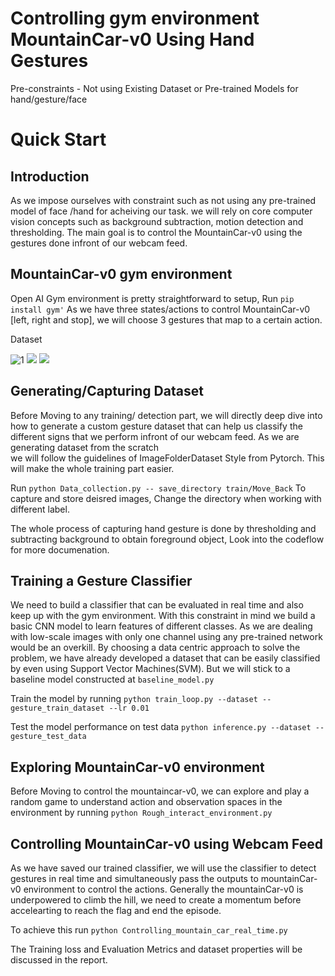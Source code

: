 # Controlling gym environment MountainCar-v0 Using Hand Gestures

Pre-constraints - Not using Existing Dataset or Pre-trained Models for hand/gesture/face

# Quick Start

## Introduction

As we impose ourselves with constraint such as not using any pre-trained model of face /hand for acheiving our task.
we will rely on core computer vision concepts such as background subtraction, motion detection and thresholding.
The main goal is to control the MountainCar-v0 using the gestures done infront of our webcam feed.

## MountainCar-v0 gym  environment

Open AI Gym environment is pretty straightforward to setup, Run `pip install gym'` 
As we have three states/actions to control MountainCar-v0 [left, right and stop], we will choose 3 gestures that map to a certain action.

Dataset


![1](/home/uchiha_dj/PycharmProjects/Motor_AI_Challenges/Results/back_correct.png)         ![](/home/uchiha_dj/PycharmProjects/Motor_AI_Challenges/Results/forward_correct.png)    ![](/home/uchiha_dj/PycharmProjects/Motor_AI_Challenges/Results/result_wrong.png)   
## Generating/Capturing Dataset
Before Moving to any training/ detection part, we will directly deep dive into how to generate a custom gesture dataset 
that can help us classify the different signs that we perform infront of our webcam feed. As we are generating dataset from the scratch  
we will follow the guidelines of ImageFolderDataset Style from Pytorch. This will make the whole training part easier.

Run `python Data_collection.py -- save_directory train/Move_Back` To capture and store deisred images, Change the directory when working with different label.

The whole process of capturing hand gesture is done by thresholding and subtracting background to obtain foreground object, Look into the codeflow for more documenation.

## Training a Gesture Classifier

We need to build a classifier that can be evaluated in real time and also keep up with the gym environment. With this constraint in mind we build a basic 
CNN model to learn features of different classes. As we are dealing with low-scale images with only one channel using any pre-trained network would be an overkill.
By choosing a data centric approach to solve the problem, we have already developed a dataset that can be easily classified by even using Support Vector Machines(SVM).
But we will stick to a baseline model constructed at `baseline_model.py` 

Train the model by running
`python train_loop.py --dataset --gesture_train_dataset --lr 0.01 `

Test the model performance on test data
`python inference.py --dataset --gesture_test_data`  

## Exploring MountainCar-v0 environment

Before Moving to control the mountaincar-v0, we can explore and play a random game to understand action and observation spaces in the environment by running `python Rough_interact_environment.py`


## Controlling MountainCar-v0 using Webcam Feed

As we have saved our trained classifier, we will use the classifier to detect gestures in real time and simultaneously pass the outputs to 
mountainCar-v0 environment to control the actions. Generally the mountainCar-v0 is underpowered to climb the hill, we need to create a momentum before accelearting to reach the flag and end the episode.

To achieve this run `python Controlling_mountain_car_real_time.py`  


The Training loss and Evaluation Metrics and dataset properties will be discussed in the report.

